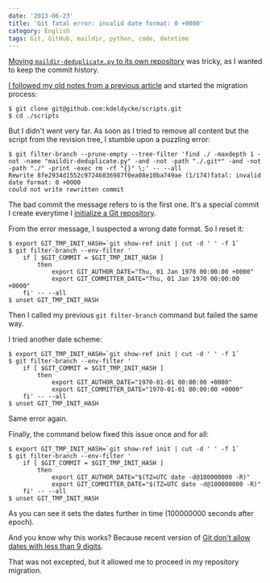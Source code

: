 ```yaml
---
date: '2013-06-23'
title: 'Git fatal error: invalid date format: 0 +0000'
category: English
tags: Git, GitHub, maildir, python, code, datetime
---
```


[Moving `maildir-deduplicate.py` to its own repository]({filename}/2013/maildir-deduplicate-moved.md)
was tricky, as I wanted to keep the commit history.

[I followed my old notes from a previous article]({filename}/2011/moving-git-subtree-repository.md)
and started the migration process:

```shell-session
$ git clone git@github.com:kdeldycke/scripts.git
$ cd ./scripts
```

But I didn't went very far. As soon as I tried to remove all content but the
script from the revision tree, I stumble upon a puzzling error:

```shell-session
$ git filter-branch --prune-empty --tree-filter 'find ./ -maxdepth 1 -not -name "maildir-deduplicate.py" -and -not -path "./.git*" -and -not -path "./" -print -exec rm -rf "{}" \;' -- --all
Rewrite 8fe2934d1552c97246836987f0ea08e10ba749ae (1/174)fatal: invalid date format: 0 +0000
could not write rewritten commit
```

The bad commit the message refers to is the first one. It's a special commit I
create everytime I
[initialize a Git repository]({filename}/2010/initialize-git-repositories.md).

From the error message, I suspected a wrong date format. So I reset it:

```shell-session
$ export GIT_TMP_INIT_HASH=`git show-ref init | cut -d ' ' -f 1`
$ git filter-branch --env-filter '
    if [ $GIT_COMMIT = $GIT_TMP_INIT_HASH ]
        then
            export GIT_AUTHOR_DATE="Thu, 01 Jan 1970 00:00:00 +0000"
            export GIT_COMMITTER_DATE="Thu, 01 Jan 1970 00:00:00 +0000"
    fi' -- --all
$ unset GIT_TMP_INIT_HASH
```

Then I called my previous `git filter-branch` command but failed the same way.

I tried another date scheme:

```shell-session
$ export GIT_TMP_INIT_HASH=`git show-ref init | cut -d ' ' -f 1`
$ git filter-branch --env-filter '
    if [ $GIT_COMMIT = $GIT_TMP_INIT_HASH ]
        then
            export GIT_AUTHOR_DATE="1970-01-01 00:00:00 +0000"
            export GIT_COMMITTER_DATE="1970-01-01 00:00:00 +0000"
    fi' -- --all
$ unset GIT_TMP_INIT_HASH
```

Same error again.

Finally, the command below fixed this issue once and for all:

```shell-session
$ export GIT_TMP_INIT_HASH=`git show-ref init | cut -d ' ' -f 1`
$ git filter-branch --env-filter '
    if [ $GIT_COMMIT = $GIT_TMP_INIT_HASH ]
        then
            export GIT_AUTHOR_DATE="$(TZ=UTC date -d@100000000 -R)"
            export GIT_COMMITTER_DATE="$(TZ=UTC date -d@100000000 -R)"
    fi' -- --all
$ unset GIT_TMP_INIT_HASH
```

As you can see it sets the dates further in time (100000000 seconds after
epoch).

And you know why this works? Because recent version of
[Git don't allow dates with less than 9 digits](https://stackoverflow.com/a/5093714/487610).

That was not excepted, but it allowed me to proceed in my repository migration.
